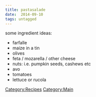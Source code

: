 ```yaml
---
title: pastasalade
date:  2014-09-10
tags: untagged
---
```

some ingredient ideas:

-   farfalle
-   maize in a tin
-   olives
-   feta / mozarella / other cheese
-   nuts: i.e. pumpkin seeds, cashews etc
-   avo
-   tomatoes
-   lettuce or rucola

<Category:Recipes> <Category:Main>

